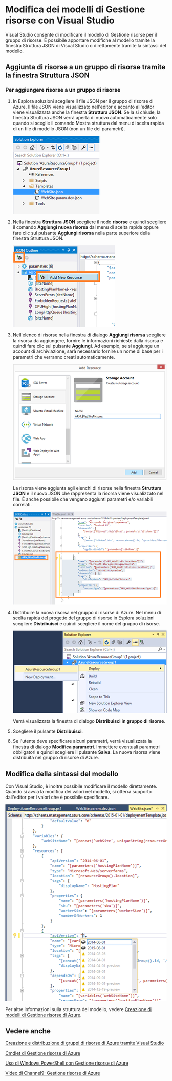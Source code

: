 <properties 
   pageTitle="Modifica di un modello di Gestione risorse con Visual Studio | Microsoft Azure"
   description="Informazioni su come aggiungere risorse a un modello di Gestione risorse di Azure con Visual Studio."
   services="visual-studio-online"
   documentationCenter="na"
   authors="kempb"
   manager="douge"
   editor="tglee" />
<tags 
   ms.service="multiple"
   ms.devlang="dotnet"
   ms.topic="article"
   ms.tgt_pltfrm="na"
   ms.workload="multiple"
   ms.date="11/13/2015"
   ms.author="kempb" />

# Modifica dei modelli di Gestione risorse con Visual Studio

Visual Studio consente di modificare il modello di Gestione risorse per il gruppo di risorse. È possibile apportare modifiche al modello tramite la finestra Struttura JSON di Visual Studio o direttamente tramite la sintassi del modello.

## Aggiunta di risorse a un gruppo di risorse tramite la finestra Struttura JSON

### Per aggiungere risorse a un gruppo di risorse

1. In Esplora soluzioni scegliere il file JSON per il gruppo di risorse di Azure. Il file JSON viene visualizzato nell'editor e accanto all'editor viene visualizzata anche la finestra **Struttura JSON**. Se la si chiude, la finestra Struttura JSON verrà aperta di nuovo automaticamente solo quando si sceglie il comando Mostra struttura dal menu di scelta rapida di un file di modello JSON (non un file dei parametri).

    ![File JSON per il gruppo di risorse di Azure](./media/vs-azure-tools-resource-group-adding-resources/arm-json-file.png)

1. Nella finestra **Struttura JSON** scegliere il nodo **risorse** e quindi scegliere il comando **Aggiungi nuova risorsa** dal menu di scelta rapida oppure fare clic sul pulsante **Aggiungi risorsa** nella parte superiore della finestra Struttura JSON.

    ![Aggiunta di una nuova risorsa a un gruppo di risorse](./media/vs-azure-tools-resource-group-adding-resources/arm-add-resource.png)

1. Nell'elenco di risorse nella finestra di dialogo **Aggiungi risorsa** scegliere la risorsa da aggiungere, fornire le informazioni richieste dalla risorsa e quindi fare clic sul pulsante **Aggiungi**. Ad esempio, se si aggiunge un account di archiviazione, sarà necessario fornire un nome di base per i parametri che verranno creati automaticamente.
 
    ![Finestra di dialogo Aggiungi risorsa](./media/vs-azure-tools-resource-group-adding-resources/arm-add-resource-dialog.png)

    La risorsa viene aggiunta agli elenchi di risorse nella finestra **Struttura JSON** e il nuovo JSON che rappresenta la risorsa viene visualizzato nel file. È anche possibile che vengano aggiunti parametri e/o variabili correlati.


    ![Risorsa aggiunta al file JSON](./media/vs-azure-tools-resource-group-adding-resources/arm-add-resource-json.png)

1. Distribuire la nuova risorsa nel gruppo di risorse di Azure. Nel menu di scelta rapida del progetto del gruppo di risorse in Esplora soluzioni scegliere **Distribuisci** e quindi scegliere il nome del gruppo di risorse.

    ![Gruppo di risorse di Azure distribuito](./media/vs-azure-tools-resource-group-adding-resources/deploy-arm-resource-group.png)

    Verrà visualizzata la finestra di dialogo **Distribuisci in gruppo di risorse**.


1. Scegliere il pulsante **Distribuisci**.

1. Se l'utente deve specificare alcuni parametri, verrà visualizzata la finestra di dialogo **Modifica parametri**. Immettere eventuali parametri obbligatori e quindi scegliere il pulsante **Salva**. La nuova risorsa viene distribuita nel gruppo di risorse di Azure.

## Modifica della sintassi del modello

Con Visual Studio, è inoltre possibile modificare il modello direttamente. Quando si avvia la modifica dei valori nel modello, si otterrà supporto dall'editor per i valori che è possibile specificare.

![Modifica del modello](./media/vs-azure-tools-resource-group-adding-resources/arm-edit-template.png)

Per altre informazioni sulla struttura del modello, vedere [Creazione di modelli di Gestione risorse di Azure](resource-group-authoring-templates.md).

## Vedere anche

[Creazione e distribuzione di gruppi di risorse di Azure tramite Visual Studio](vs-azure-tools-resource-groups-deployment-project-create-deploy.md)

[Cmdlet di Gestione risorse di Azure](https://msdn.microsoft.com/library/azure/dn757692.aspx)

[Uso di Windows PowerShell con Gestione risorse di Azure](../powershell-azure-resource-manager/)

[Video di Channel9: Gestione risorse di Azure](http://channel9.msdn.com/Events/TechEd/NorthAmerica/2014/DEV-B224#fbid=)

<!---HONumber=AcomDC_1210_2015-->
